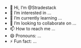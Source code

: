 - 👋 Hi, I’m @Stradestack
- 👀 I’m interested in ...
- 🌱 I’m currently learning ...
- 💞️ I’m looking to collaborate on ...
- 📫 How to reach me ...
- 😄 Pronouns: ...
- ⚡ Fun fact: ...

<!---
Stradestack/Stradestack is a ✨ special ✨ repository because its `README.md` (this file) appears on your GitHub profile.
You can click the Preview link to take a look at your changes.
--->
